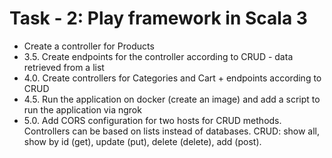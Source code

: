# Task - 2: Play framework in Scala 3

- Create a controller for Products 
- 3.5. Create endpoints for the controller according to CRUD - data retrieved from a list 
- 4.0. Create controllers for Categories and Cart + endpoints according to CRUD 
- 4.5. Run the application on docker (create an image) and add a script to run the application via ngrok 
- 5.0. Add CORS configuration for two hosts for CRUD methods. Controllers can be based on lists instead of databases. CRUD: show all, show by id (get), update (put), delete (delete), add (post).